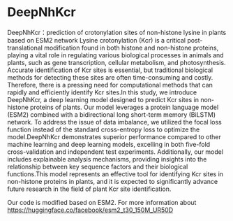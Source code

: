 # DeepNhKcr
DeepNhKcr：prediction of crotonylation sites of non-histone lysine in plants based on ESM2 network
Lysine crotonylation (Kcr) is a critical post-translational modification found in both histone and non-histone proteins, playing a vital role in regulating various biological processes in animals and plants, such as gene transcription, cellular metabolism, and photosynthesis. Accurate identification of Kcr sites is essential, but traditional biological methods for detecting these sites are often time-consuming and costly. Therefore, there is a pressing need for computational methods that can rapidly and efficiently identify Kcr sites.In this study, we introduce DeepNhKcr, a deep learning model designed to predict Kcr sites in non-histone proteins of plants. Our model leverages a protein language model (ESM2) combined with a bidirectional long short-term memory (BiLSTM) network. To address the issue of data imbalance, we utilized the focal loss function instead of the standard cross-entropy loss to optimize the model.DeepNhKcr demonstrates superior performance compared to other machine learning and deep learning models, excelling in both five-fold cross-validation and independent test experiments. Additionally, our model includes explainable analysis mechanisms, providing insights into the relationship between key sequence factors and their biological functions.This model represents an effective tool for identifying Kcr sites in non-histone proteins in plants, and it is expected to significantly advance future research in the field of plant Kcr site identification.




Our code is modified based on ESM2. For more information about  https://huggingface.co/facebook/esm2_t30_150M_UR50D
